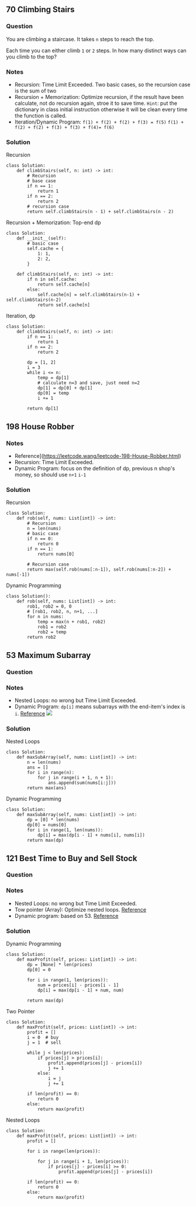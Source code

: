 ## 70 Climbing Stairs
### Question
You are climbing a staircase. It takes `n` steps to reach the top.

Each time you can either climb `1` or `2` steps. In how many distinct ways can you climb to the top?
### Notes
- Recursion: Time Limit Exceeded. Two basic cases, so the recursion case is the sum of two
- Recursion + Memorization: Optimize recursion, if the result have been calculate, not do recursion again, stroe it to save time. `Hint`: put the dictionary in class initial instruction otherwise it will be clean every time the function is called.
- Iteration/Dynamic Program: `f(1) + f(2) + f(2) + f(3) = f(5)` `f(1) + f(2) + f(2) + f(3) + f(3) + f(4)= f(6)` 
### Solution
Recursion
```
class Solution:
    def climbStairs(self, n: int) -> int:
        # Recursion
        # base case
        if n == 1:
            return 1
        if n == 2:
            return 2
        # recursion case
        return self.climbStairs(n - 1) + self.climbStairs(n - 2)
```
Recursion + Memorization: Top-end dp 
```
class Solution:
    def __init__(self):
        # basic case
        self.cache = {
            1: 1,
            2: 2,
        }
        
    def climbStairs(self, n: int) -> int:
        if n in self.cache:
            return self.cache[n]
        else:
            self.cache[n] = self.climbStairs(n-1) + self.climbStairs(n-2)
            return self.cache[n]
```
Iteration, dp
```
class Solution:
    def climbStairs(self, n: int) -> int:
        if n == 1:
            return 1
        if n == 2:
            return 2
        
        dp = [1, 2]
        i = 3
        while i <= n:
            temp = dp[1]
            # calculate n=3 and save, just need n=2
            dp[1] = dp[0] + dp[1]
            dp[0] = temp
            i += 1

        return dp[1]
```

## 198 House Robber
### Notes
- Reference](https://leetcode.wang/leetcode-198-House-Robber.html)
- Recursion: Time Limit Exceeded. 
- Dynamic Program: focus on the definition of dp, previous n shop's money, so should use `n+1` `i-1`
### Solution
Recursion
```
class Solution:
    def rob(self, nums: List[int]) -> int:
        # Recursion
        n = len(nums)
        # basic case
        if n == 0:
            return 0
        if n == 1:
            return nums[0]

        # Recursion case
        return max(self.rob(nums[:n-1]), self.rob(nums[:n-2]) + nums[-1])
```
Dynamic Programming
```
class Solution():
    def rob(self, nums: List[int]) -> int:
        rob1, rob2 = 0, 0
        # [rob1, rob2, n, n+1, ...]
        for n in nums:
            temp = max(n + rob1, rob2)
            rob1 = rob2
            rob2 = temp
        return rob2
```


## 53 Maximum Subarray
### Question
### Notes
- Nested Loops: no wrong but Time Limit Exceeded.
- Dynamic Program: `dp[i]` means subarrays with the end-item's index is `i`. [Reference](https://leetcode.com/problems/maximum-subarray/solutions/378937/python-dynamic-programming-solution/?languageTags=python&topicTags=dynamic-programming)
    ![](/Top-Interview-Easy/image/53.png)
### Solution
Nested Loops
```
class Solution:
    def maxSubArray(self, nums: List[int]) -> int:
        n = len(nums)
        ans = []
        for i in range(n):
            for j in range(i + 1, n + 1):
                ans.append(sum(nums[i:j]))
        return max(ans)
```
Dynamic Programming
```
class Solution:
    def maxSubArray(self, nums: List[int]) -> int:
        dp = [0] * len(nums)
        dp[0] = nums[0]
        for i in range(1, len(nums)):
            dp[i] = max(dp[i - 1] + nums[i], nums[i]) 
        return max(dp)
```

## 121 Best Time to Buy and Sell Stock
### Question
### Notes
- Nested Loops: no wrong but Time Limit Exceeded.
- Tow pointer (Array): Optimize nested loops. [Reference](https://leetcode.wang/leetcode-121-Best-Time-to-Buy-and-Sell-Stock.html)
- Dynamic program: based on 53. [Reference](https://leetcode.wang/leetcode-121-Best-Time-to-Buy-and-Sell-Stock.html)
### Solution
Dynamic Programming
```
class Solution:
    def maxProfit(self, prices: List[int]) -> int:
        dp = [None] * len(prices)
        dp[0] = 0

        for i in range(1, len(prices)):
            num = prices[i] - prices[i - 1]
            dp[i] = max(dp[i - 1] + num, num)

        return max(dp)
```
Two Pointer
```
class Solution:
    def maxProfit(self, prices: List[int]) -> int:
        profit = []
        i = 0  # buy
        j = 1  # sell

        while j < len(prices):
            if prices[j] > prices[i]:
                profit.append(prices[j] - prices[i])
                j += 1
            else:
                i = j
                j += 1

        if len(profit) == 0:
            return 0
        else:
            return max(profit)
```
Nested Loops
```
class Solution:
    def maxProfit(self, prices: List[int]) -> int:
        profit = []
        
        for i in range(len(prices)):
            
            for j in range(i + 1, len(prices)):
                if prices[j] - prices[i] >= 0:
                    profit.append(prices[j] - prices[i])

        if len(profit) == 0:
            return 0
        else:
            return max(profit)
```


